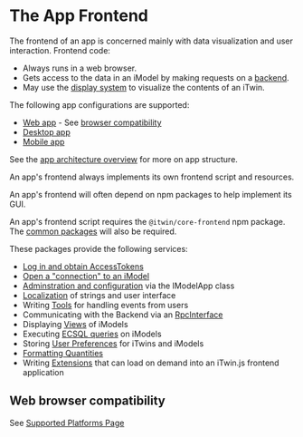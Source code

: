 # The App Frontend

The frontend of an app is concerned mainly with data visualization and user interaction. Frontend code:

- Always runs in a web browser.
- Gets access to the data in an iModel by making requests on a [backend](../backend/index.md).
- May use the [display system](../display/index.md) to visualize the contents of an iTwin.

The following app configurations are supported:

- [Web app](../App.md#web-apps) - See [browser compatibility](#web-browser-compatibility)
- [Desktop app](../App.md#desktop-apps)
- [Mobile app](../App.md#mobile-apps)

See the [app architecture overview](../SoftwareArchitecture.md) for more on app structure.

An app's frontend always implements its own frontend script and resources.

An app's frontend will often depend on npm packages to help implement its GUI.

An app's frontend script requires the `@itwin/core-frontend` npm package.
The [common packages](../common/index.md) will also be required.

These packages provide the following services:

- [Log in and obtain AccessTokens](../common/AccessToken.md)
- [Open a "connection" to an iModel](./IModelConnection.md)
- [Adminstration and configuration](./IModelApp.md) via the IModelApp class
- [Localization](./Localization.md) of strings and user interface
- Writing [Tools](./Tools.md) for handling events from users
- Communicating with the Backend via an [RpcInterface](../RpcInterface.md)
- Displaying [Views](./Views.md) of iModels
- Executing [ECSQL queries](./ExecutingECSQL.md) on iModels
- Storing [User Preferences](./Preferences.md) for iTwins and iModels
- [Formatting Quantities](./QuantityFormatting.md)
- Writing [Extensions](./Extensions.md) that can load on demand into an iTwin.js frontend application

## Web browser compatibility

See [Supported Platforms Page](../SupportedPlatforms.md#Supported-Browsers)
